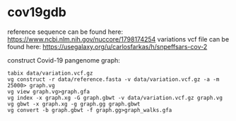# cov19gdb

reference sequence can be found here: https://www.ncbi.nlm.nih.gov/nuccore/1798174254
variations vcf file can be found here: https://usegalaxy.org/u/carlosfarkas/h/snpeffsars-cov-2

construct Covid-19 pangenome graph:
```
tabix data/variation.vcf.gz
vg construct -r data/reference.fasta -v data/variation.vcf.gz -a -m 25000> graph.vg
vg view graph.vg>graph.gfa
vg index -x graph.xg -G graph.gbwt -v data/variation.vcf.gz graph.vg
vg gbwt -x graph.xg -g graph.gg graph.gbwt
vg convert -b graph.gbwt -f graph.gg>graph_walks.gfa
```

